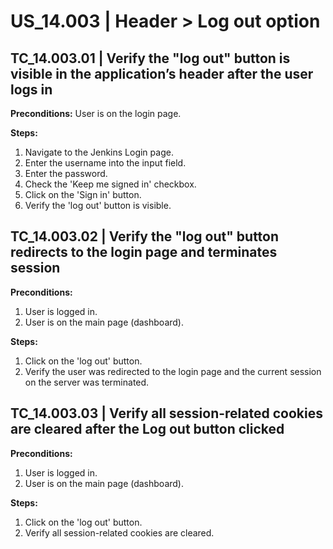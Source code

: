 # US_14.003 | Header > Log out option

## TC_14.003.01 | Verify the "log out" button is visible in the application’s header after the user logs in
**Preconditions:**
User is on the login page.

**Steps:**
1. Navigate to the Jenkins Login page.
2. Enter the username into the input field. 
3. Enter the password.
4. Check the 'Keep me signed in' checkbox.
5. Click on the 'Sign in' button.
6. Verify the 'log out' button is visible.




## TC_14.003.02 | Verify the "log out" button redirects to the login page and terminates session
**Preconditions:**
1. User is logged in.
2. User is on the main page (dashboard).

**Steps:**
1. Click on the 'log out' button.
2. Verify the user was redirected to the login page and the current session on the server was terminated.




## TC_14.003.03 | Verify all session-related cookies are cleared after the Log out button clicked
**Preconditions:**
1. User is logged in.
2. User is on the main page (dashboard).

**Steps:**
1. Click on the 'log out' button.
2. Verify all session-related cookies are cleared.
